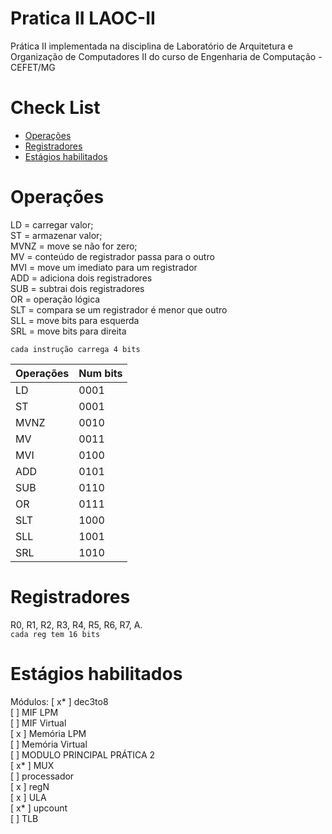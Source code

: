 # Pratica II LAOC-II
Prática II implementada na disciplina de Laboratório de Arquitetura e Organização de Computadores II do curso de Engenharia de Computação - CEFET/MG

Check List
=================

<!--ts-->
   * [Operações](#operacoes)
   * [Registradores](#registradores)
   * [Estágios habilitados](#estagios-habilitados)
<!--te-->


Operações
============

LD = carregar valor; <br />
ST = armazenar valor; <br />
MVNZ = move se não for zero; <br />
MV = conteúdo de registrador passa para o outro <br />
MVI = move um imediato para um registrador <br />
ADD = adiciona dois registradores <br />
SUB = subtrai dois registradores <br />
OR = operação lógica <br />
SLT = compara se um registrador é menor que outro <br />
SLL = move bits para esquerda <br />
SRL = move bits para direita <br />

``` cada instrução carrega 4 bits ```

|      Operações      |      Num bits       |
| ------------------- | ------------------- |
|         LD          |        0001         |
|         ST          |        0001         |
|        MVNZ         |        0010         |
|        MV           |        0011         |
|        MVI          |        0100         |
|        ADD          |        0101         |
|        SUB          |        0110         |
|         OR          |        0111         |
|        SLT          |        1000         |
|        SLL          |        1001         |
|        SRL          |        1010         |

Registradores
============
R0, R1, R2, R3, R4, R5, R6, R7, A. <br />
``` cada reg tem 16 bits ```


Estágios habilitados
============

Módulos:
[ x* ] dec3to8  <br />
[ ] MIF LPM  <br />
[ ] MIF Virtual  <br />
[ x ] Memória LPM  <br />
[ ] Memória Virtual  <br />
[ ] MODULO PRINCIPAL PRÁTICA 2  <br />
[ x* ] MUX  <br />
[ ] processador  <br />
[ x ] regN  <br />
[ x ] ULA  <br />
[ x* ] upcount  <br /> 
[ ] TLB  <br />


